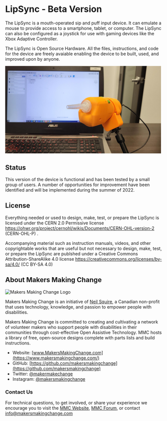 # LipSync - Beta Version

The LipSync is a mouth-operated sip and puff input device. It can emulate a mouse to provide access to a smartphone, tablet, or computer. The LipSync can also be configured as a joystick for use with gaming devices like the Xbox Adaptive Controller. 

The LipSync is Open Source Hardware. All the files, instructions, and code for the device are freely avaiable enabling the device to be built, used, and improved upon by anyone.

<img src="Photos/LipSync_X_v0.2.png" width="500" alt="Picture of a LipSync V0.2 mounted in front of a computer screen.">


## Status
This version of the device is functional and has been tested by a small group of users. A number of opportunities for improvement have been identified and will be implemented during the summer of 2022.



## License

Everything needed or used to design, make, test, or prepare the LipSync is 
licensed under the CERN 2.0 Permissive license 
<https://ohwr.org/project/cernohl/wikis/Documents/CERN-OHL-version-2> (CERN-OHL-P) .

Accompanying material such as instruction manuals, videos, and other copyrightable works that are useful but not necessary to design, make, test, or prepare the LipSync are publshed under a Creative Commons Attribution-ShareAlike 4.0 license <https://creativecommons.org/licenses/by-sa/4.0/> (CC BY-SA 4.0)

## About Makers Making Change
<img src="https://www.makersmakingchange.com/wp-content/uploads/logo/mmc_logo.svg" width="500" alt="Makers Making Change Logo">

Makers Making Change is an initiative of [Neil Squire](https://www.neilsquire.ca/), a Canadian non-profit that uses technology, knowledge, and passion to empower people with disabilities.

Makers Making Change is committed to creating and cultivating a network of volunteer makers who support people with disabilities in their communities through cost-effective Open Assistive Technology. MMC hosts a library of free, open-source designs complete with parts lists and build instructions.

 - Website: [www.MakersMakingChange.com](https://www.makersmakingchange.com/)
 - GitHub: [https://github.com/makersmakingchange](https://github.com/makersmakingchange)
 - Twitter: [@makermakechange](https://twitter.com/makermakechange)
 - Instagram: [@makersmakingchange](https://www.instagram.com/makersmakingchange)

### Contact Us

For technical questions, to get involved, or share your experience we encourage you to visit the [MMC Website](https://www.makersmakingchange.com/), [MMC Forum](https://makersmakingchange.com/forum), or contact info@makersmakingchange.com
